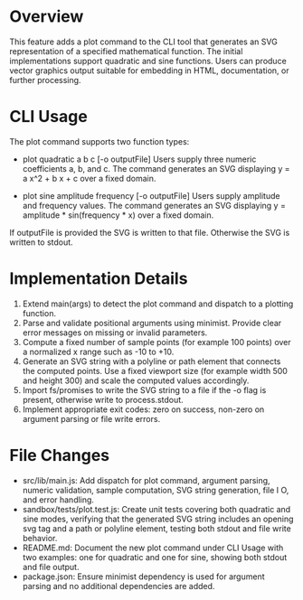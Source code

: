 # Overview
This feature adds a plot command to the CLI tool that generates an SVG representation of a specified mathematical function. The initial implementations support quadratic and sine functions. Users can produce vector graphics output suitable for embedding in HTML, documentation, or further processing.

# CLI Usage
The plot command supports two function types:

- plot quadratic a b c [-o outputFile]
  Users supply three numeric coefficients a, b, and c. The command generates an SVG displaying y = a x^2 + b x + c over a fixed domain.

- plot sine amplitude frequency [-o outputFile]
  Users supply amplitude and frequency values. The command generates an SVG displaying y = amplitude * sin(frequency * x) over a fixed domain.

If outputFile is provided the SVG is written to that file. Otherwise the SVG is written to stdout.

# Implementation Details
1. Extend main(args) to detect the plot command and dispatch to a plotting function.
2. Parse and validate positional arguments using minimist. Provide clear error messages on missing or invalid parameters.
3. Compute a fixed number of sample points (for example 100 points) over a normalized x range such as -10 to +10.
4. Generate an SVG string with a polyline or path element that connects the computed points. Use a fixed viewport size (for example width 500 and height 300) and scale the computed values accordingly.
5. Import fs/promises to write the SVG string to a file if the -o flag is present, otherwise write to process.stdout.
6. Implement appropriate exit codes: zero on success, non-zero on argument parsing or file write errors.

# File Changes
- src/lib/main.js: Add dispatch for plot command, argument parsing, numeric validation, sample computation, SVG string generation, file I O, and error handling.
- sandbox/tests/plot.test.js: Create unit tests covering both quadratic and sine modes, verifying that the generated SVG string includes an opening svg tag and a path or polyline element, testing both stdout and file write behavior.
- README.md: Document the new plot command under CLI Usage with two examples: one for quadratic and one for sine, showing both stdout and file output.
- package.json: Ensure minimist dependency is used for argument parsing and no additional dependencies are added.